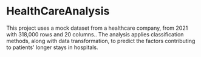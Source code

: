 # HealthCareAnalysis
This project uses a mock dataset from a healthcare company, from 2021 with 318,000 rows and 20 columns.. The analysis applies classification methods, along with data transformation, to predict the factors contributing to patients' longer stays in hospitals. 
